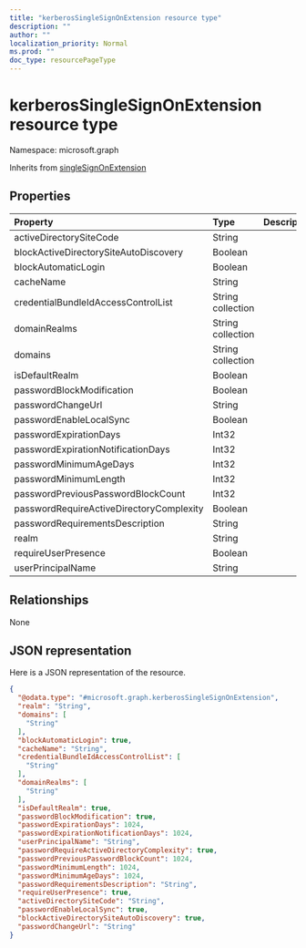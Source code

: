 ```yaml
---
title: "kerberosSingleSignOnExtension resource type"
description: ""
author: ""
localization_priority: Normal
ms.prod: ""
doc_type: resourcePageType
---
```


# kerberosSingleSignOnExtension resource type


Namespace: microsoft.graph




Inherits from [singleSignOnExtension](../resources/singlesignonextension.md)

## Properties
|Property|Type|Description|
|:---|:---|:---|
|activeDirectorySiteCode|String||
|blockActiveDirectorySiteAutoDiscovery|Boolean||
|blockAutomaticLogin|Boolean||
|cacheName|String||
|credentialBundleIdAccessControlList|String collection||
|domainRealms|String collection||
|domains|String collection||
|isDefaultRealm|Boolean||
|passwordBlockModification|Boolean||
|passwordChangeUrl|String||
|passwordEnableLocalSync|Boolean||
|passwordExpirationDays|Int32||
|passwordExpirationNotificationDays|Int32||
|passwordMinimumAgeDays|Int32||
|passwordMinimumLength|Int32||
|passwordPreviousPasswordBlockCount|Int32||
|passwordRequireActiveDirectoryComplexity|Boolean||
|passwordRequirementsDescription|String||
|realm|String||
|requireUserPresence|Boolean||
|userPrincipalName|String||

## Relationships
None

## JSON representation
Here is a JSON representation of the resource.
<!-- {
  "blockType": "resource",
  "@odata.type": "microsoft.graph.kerberosSingleSignOnExtension"
}
-->
``` json
{
  "@odata.type": "#microsoft.graph.kerberosSingleSignOnExtension",
  "realm": "String",
  "domains": [
    "String"
  ],
  "blockAutomaticLogin": true,
  "cacheName": "String",
  "credentialBundleIdAccessControlList": [
    "String"
  ],
  "domainRealms": [
    "String"
  ],
  "isDefaultRealm": true,
  "passwordBlockModification": true,
  "passwordExpirationDays": 1024,
  "passwordExpirationNotificationDays": 1024,
  "userPrincipalName": "String",
  "passwordRequireActiveDirectoryComplexity": true,
  "passwordPreviousPasswordBlockCount": 1024,
  "passwordMinimumLength": 1024,
  "passwordMinimumAgeDays": 1024,
  "passwordRequirementsDescription": "String",
  "requireUserPresence": true,
  "activeDirectorySiteCode": "String",
  "passwordEnableLocalSync": true,
  "blockActiveDirectorySiteAutoDiscovery": true,
  "passwordChangeUrl": "String"
}
```

